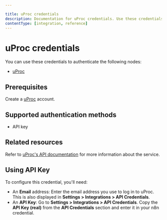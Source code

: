 ```yaml
---

title: uProc credentials
description: Documentation for uProc credentials. Use these credentials to authenticate uProc in n8n, a workflow automation platform.
contentType: [integration, reference]
---
```


# uProc credentials

You can use these credentials to authenticate the following nodes:

- [uProc](/integrations/builtin/app-nodes/n8n-nodes-base.uproc.md)

## Prerequisites

Create a [uProc](https://uproc.io) account.

## Supported authentication methods

- API key

## Related resources

Refer to [uProc's API documentation](https://docs.uproc.io/api/) for more information about the service.

## Using API Key

To configure this credential, you'll need:

- An **Email** address: Enter the email address you use to log in to uProc. This is also displayed in **Settings > Integrations > API Credentials**.
- An **API Key**: Go to **Settings > Integrations > API Credentials**. Copy the **API Key (real)** from the **API Credentials** section and enter it in your n8n credential.


